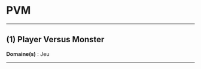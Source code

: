 # PVM

--------------------

## (1) Player Versus Monster

**Domaine(s)** : Jeu

--------------------